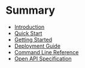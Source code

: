 <!--
SPDX-FileCopyrightText: 2023 - 2025 Ali Sajid Imami

SPDX-License-Identifier: Apache-2.0
SPDX-License-Identifier: MIT
-->

# Summary

- [Introduction](./01-introduction.md)
- [Quick Start](./02-quick-start.md)
- [Getting Started](./03-api-routes.md)
- [Deployment Guide](./04-deployment-guide.md)
- [Command Line Reference](./05-command-line-reference.md)
- [Open API Specification](./06-open-api-specification.md)
